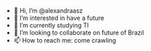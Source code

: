 - 👋 Hi, I’m @alexandraasz
- 👀 I’m interested in have a future
- 🌱 I’m currently studying TI
- 💞️ I’m looking to collaborate on future of Brazil
- 📫 How to reach me: come crawling

<!---
alexandraasz/alexandraasz is a ✨ special ✨ repository because its `README.md` (this file) appears on your GitHub profile.
You can click the Preview link to take a look at your changes.
--->
